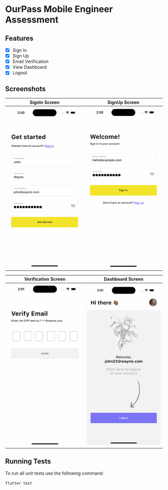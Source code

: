 # OurPass Mobile Engineer Assessment

## Features
- [x] Sign In 
- [x] Sign Up
- [x] Email Verification
- [x] View Dashboard
- [x] Logout

## Screenshots

| SignIn Screen | SignUp Screen | 
|    :---:     |     :---:      |  
| <img src="graphics/sign_up.png" width="500">   | <img src="graphics/sign_in.png" width="500">   |

| Verification Screen | Dashboard Screen | 
|    :---:     |     :---:      |  
| <img src="graphics/verification.png" width="500">   | <img src="graphics/dashboard.png" width="500">   |



## Running Tests 

To run all unit tests use the following command:

```flutter test```

